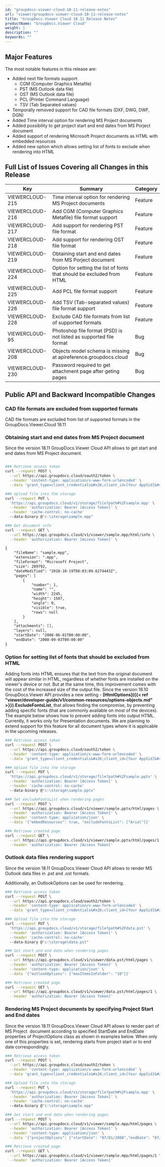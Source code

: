 ```yaml
---
id: "groupdocs-viewer-cloud-18-11-release-notes"
url: "viewer/groupdocs-viewer-cloud-18-11-release-notes"
title: "GroupDocs.Viewer Cloud 18.11 Release Notes"
productName: "GroupDocs.Viewer Cloud"
weight: 1
description: ""
keywords: ""
---
```


## Major Features ##

The most notable features in this release are:

* Added next file formats support:
  * CGM (Computer Graphics Metafile)
  * PST (MS Outlook data file)
  * OST (MS Outlook data file)
  * PCL (Printer Command Language)
  * TSV (Tab Separated values)
* Temporally removed support for CAD file formats (DXF, DWG, DWF, DGN)
* Added Time interval option for rendering MS Project documents
* Added possibility to get project start and end dates from MS Porject document
* Added support of rendering Microsoft Project documents as HTML with embedded resources
* Added new option which allows setting list of fonts to exclude when rendering into HTML

## Full List of Issues Covering all Changes in this Release ##

|Key|Summary|Category
|---|---|---
|VIEWERCLOUD-215|Time interval option for rendering MS Project documents|Feature
|VIEWERCLOUD-216|Add CGM (Computer Graphics Metafile) file format support|Feature
|VIEWERCLOUD-217|Add support for rendering PST file format|Feature
|VIEWERCLOUD-218|Add support for rendering OST file format|Feature
|VIEWERCLOUD-219|Obtaining start and end dates from MS Porject document|Feature
|VIEWERCLOUD-224|Option for setting the list of fonts that should be excluded from HTML|Feature
|VIEWERCLOUD-225|Add PCL file format support|Feature
|VIEWERCLOUD-226|Add TSV (Tab-separated values) file format support|Feature
|VIEWERCLOUD-228|Exclude CAD file formats from list of supported formats|Feature
|VIEWERCLOUD-95|Photoshop file format (PSD) is not listed as supported file format|Bug
|VIEWERCLOUD-208|Objects model schema is missing at apireference.groupdocs.cloud|Bug
|VIEWERCLOUD-230|Password required to get attachment page after geting pages|Bug

## Public API and Backward Incompatible Changes ##

### CAD file formats are excluded from supported formats ###

CAD file formats are excluded from list of supported formats in the GroupDocs.Viewer.Cloud 18.11

### Obtaining start and end dates from MS Project document ###

Since the version 18.11 GroupDocs.Viewer Cloud API allows to get start and end dates from MS Project document.

```bash

### Retrieve access token
curl --request POST \
  --url https://api.groupdocs.cloud/oauth2/token \
  --header 'content-type: application/x-www-form-urlencoded' \
  --data 'grant_type=client_credentials&#x26;client_id=[Your AppSid]&#x26;client_secret=[Your AppKey]'

### Upload file into the storage
curl --request PUT \
  'https://api.groupdocs.cloud/v1/storage/file?path#%2Fsample.mpp' \
  --header 'authorization: Bearer [Access Token]' \
  --header 'cache-control: no-cache'
  --data-binary @"c:\storage\sample.mpp"

### Get document info
curl --request GET \
  --url https://api.groupdocs.cloud/v1/viewer/sample.mpp/html/info \
  --header 'authorization: Bearer [Access Token]' \
```

```html
{
    "fileName": "sample.mpp",
    "extension": ".mpp",
    "fileFormat": "Microsoft Project",
    "size": 289792,
    "dateModified": "2018-10-19T08:03:09.6274443Z",
    "pages": [
        {
            "number": 1,
            "name": "",
            "width": 2245,
            "height": 1587,
            "angle": 0,
            "visible": true,
            "rows": null
        }
    ],
    "attachments": [],
    "layers": null,
    "startDate": "2008-06-01T00:00:00",
    "endDate": "2008-09-03T00:00:00"
}
```

### Option for setting list of fonts that should be excluded from HTML ###

Adding fonts into HTML ensures that the text from the original document will appear similar in HTML, regardless of whether fonts are installed on the viewer's device or not. But at the same time, this improvement comes with the cost of the increased size of the output file. Since the version 18.10 GroupDocs.Viewer API provides a new setting - **[HtmlOptions]({{< ref "viewer/developer-guide/v1/common-resources/options-objects.md" >}}).ExcludeFontsList**, that allows finding the compromise, by preventing adding specific fonts (that are commonly available on most of the devices). The example below shows how to prevent adding fonts into output HTML. Currently, it works only for Presentation documents. We are planning to extend support for this feature for all document types where it is applicable in the upcoming releases.

```bash
### Retrieve access token
curl --request POST \
  --url https://api.groupdocs.cloud/oauth2/token \
  --header 'content-type: application/x-www-form-urlencoded' \
  --data 'grant_type=client_credentials&#x26;client_id=[Your AppSid]&#x26;client_secret=[Your AppKey]'

### Upload file into the storage
curl --request PUT \
  'https://api.groupdocs.cloud/v1/storage/file?path#%2Fsample.pptx' \
  --header 'authorization: Bearer [Access Token]' \
  --header 'cache-control: no-cache'
  --data-binary @"c:\storage\sample.pptx"

### Set excludeFontsList when rendering pages
curl --request POST \
  --url https://api.groupdocs.cloud/v1/viewer/sample.pptx/html/pages \
  --header 'authorization: Bearer [Access Token]' \
  --header 'content-type: application/json' \
  --data '{"embedResources": true, "excludeFontsList": ["Arial"]}'

### Retrieve created page
curl --request GET \
  --url https://api.groupdocs.cloud/v1/viewer/sample.pptx/html/pages/1 \
  --header 'authorization: Bearer [Access Token]'
```

### Outlook data files rendering support ###

Since the version 18.11 GroupDocs.Viewer Cloud API allows to render MS Outlook data files in .pst and .ost formats.

Additionally, an OutlookOptions can be used for rendering.

```bash
### Retrieve access token
curl --request POST \
  --url https://api.groupdocs.cloud/oauth2/token \
  --header 'content-type: application/x-www-form-urlencoded' \
  --data 'grant_type=client_credentials&#x26;client_id=[Your AppSid]&#x26;client_secret=[Your AppKey]'

### Upload file into the storage
curl --request PUT \
  'https://api.groupdocs.cloud/v1/storage/file?path#%2Fdata.pst' \
  --header 'authorization: Bearer [Access Token]' \
  --header 'cache-control: no-cache'
  --data-binary @"c:\storage\data.pst"

### Set start and end date when rendering pages
curl --request POST \
  --url https://api.groupdocs.cloud/v1/viewer/data.pst/html/pages \
  --header 'authorization: Bearer [Access Token]' \
  --header 'content-type: application/json' \
  --data '{"outlookOptions": {"maxItemsInFolder": "10"}}'

### Retrieve created page
curl --request GET \
  --url https://api.groupdocs.cloud/v1/viewer/data.pst/html/pages/1 \
  --header 'authorization: Bearer [Access Token]'
```

### Rendering MS Project documents by specifying Project Start and End dates ###

Since the version 18.11 GroupDocs.Viewer Cloud API allows to render part of MS Project  document according to specified StartDate and EndDate properties of ProjectOptions class as shown in examples below. When only one of this properties is set, rendering starts from project start or to end date correspondingly.

```bash
### Retrieve access token
curl --request POST \
  --url https://api.groupdocs.cloud/oauth2/token \
  --header 'content-type: application/x-www-form-urlencoded' \
  --data 'grant_type=client_credentials&#x26;client_id=[Your AppSid]&#x26;client_secret=[Your AppKey]'

### Upload file into the storage
curl --request PUT \
  'https://api.groupdocs.cloud/v1/storage/file?path#%2Fsample.mpp' \
  --header 'authorization: Bearer [Access Token]' \
  --header 'cache-control: no-cache'
  --data-binary @"c:\storage\sample.mpp"

### Set start and end date when rendering pages
curl --request POST \
  --url https://api.groupdocs.cloud/v1/viewer/sample.mpp/html/pages \
  --header 'authorization: Bearer [Access Token]' \
  --header 'content-type: application/json' \
  --data '{"projectOptions": {"startDate": "07/01/2008","endDate": "07/31/2008"}}'

### Retrieve created page
curl --request GET \
  --url https://api.groupdocs.cloud/v1/viewer/sample.mpp/html/pages/1 \
  --header 'authorization: Bearer [Access Token]'
```
